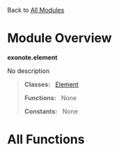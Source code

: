 Back to [All Modules](https://github.com/pyrustic/blob/master/docs/modules/README.md#readme)

# Module Overview

**exonote.element**
 
No description

> **Classes:** &nbsp; [Element](https://github.com/pyrustic/blob/master/docs/modules/content/exonote.element/content/classes/Element.md#class-element)
>
> **Functions:** &nbsp; None
>
> **Constants:** &nbsp; None

# All Functions



